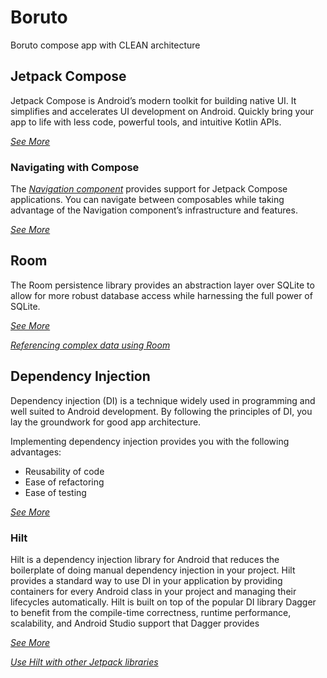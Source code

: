 # Boruto
Boruto compose app with CLEAN architecture

## Jetpack Compose
Jetpack Compose is Android’s modern toolkit for building native UI. It simplifies and accelerates UI development on Android.
Quickly bring your app to life with less code, powerful tools, and intuitive Kotlin APIs.

_[See More](https://developer.android.com/jetpack/compose)_

### Navigating with Compose
The _[Navigation component](https://developer.android.com/jetpack/androidx/releases/room)_ provides support for Jetpack Compose applications.
You can navigate between composables while taking advantage of the Navigation component’s infrastructure and features.

_[See More](https://developer.android.com/jetpack/compose/navigation)_


## Room
The Room persistence library provides an abstraction layer over SQLite to allow for more robust database access while harnessing the full power of SQLite.

_[See More](https://developer.android.com/jetpack/androidx/releases/room)_

_[Referencing complex data using Room](https://developer.android.com/training/data-storage/room/referencing-data)_

## Dependency Injection
Dependency injection (DI) is a technique widely used in programming and well suited to Android development. By following the principles of DI, you lay the groundwork for good app architecture.

Implementing dependency injection provides you with the following advantages:

- Reusability of code
- Ease of refactoring
- Ease of testing

_[See More](https://developer.android.com/training/dependency-injection)_

### Hilt
Hilt is a dependency injection library for Android that reduces the boilerplate of doing manual dependency injection in your project.
Hilt provides a standard way to use DI in your application by providing containers for every Android class in your project and managing their lifecycles automatically.
Hilt is built on top of the popular DI library Dagger to benefit from the compile-time correctness, runtime performance, scalability, and Android Studio support that Dagger provides

_[See More](https://developer.android.com/training/dependency-injection/hilt-android)_

_[Use Hilt with other Jetpack libraries](https://developer.android.com/training/dependency-injection/hilt-jetpack)_


